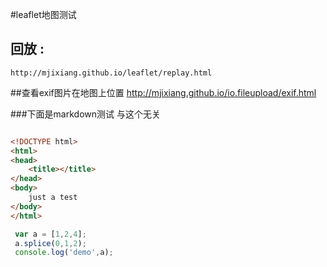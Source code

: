 #leaflet地图测试
  ## 回放 :
	http://mjixiang.github.io/leaflet/replay.html

  ##查看exif图片在地图上位置
  	http://mjixiang.github.io/io.fileupload/exif.html

###下面是markdown测试 与这个无关
```html

<!DOCTYPE html>
<html>
<head>
	<title></title>
</head>
<body>
	just a test
</body>
</html>

```
```js
 var a = [1,2,4];
 a.splice(0,1,2);
 console.log('demo',a);
 ```
